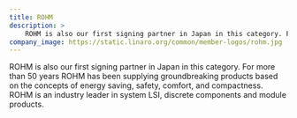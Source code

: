 ```yaml
---
title: ROHM
description: >
    ROHM is also our first signing partner in Japan in this category. For more than 50 years ROHM has been supplying groundbreaking products based on the concepts of energy saving, safety, comfort, and compactness.
company_image: https://static.linaro.org/common/member-logos/rohm.jpg
---
```

ROHM is also our first signing partner in Japan in this category. For more than 50 years ROHM has been supplying groundbreaking products based on the concepts of energy saving, safety, comfort, and compactness. ROHM is an industry leader in system LSI, discrete components and module products.
